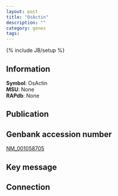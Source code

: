 ```yaml
---
layout: post
title: "OsActin"
description: ""
category: genes
tags: 
---
```

{% include JB/setup %}

## Information
__Symbol__: OsActin  
__MSU__: None  
__RAPdb__: None  

## Publication

## Genbank accession number
[NM_001058705](http://www.ncbi.nlm.nih.gov/nuccore/NM_001058705)

## Key message

## Connection



